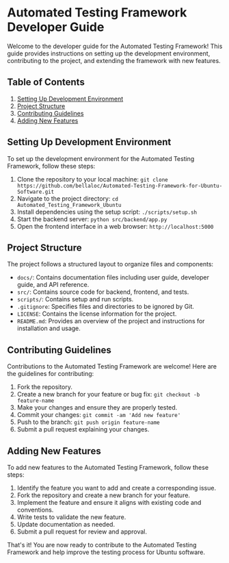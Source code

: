 # Automated Testing Framework Developer Guide

Welcome to the developer guide for the Automated Testing Framework! This guide provides instructions on setting up the development environment, contributing to the project, and extending the framework with new features.

## Table of Contents
1. [Setting Up Development Environment](#setting-up-development-environment)
2. [Project Structure](#project-structure)
3. [Contributing Guidelines](#contributing-guidelines)
4. [Adding New Features](#adding-new-features)

## Setting Up Development Environment
To set up the development environment for the Automated Testing Framework, follow these steps:
1. Clone the repository to your local machine: `git clone https://github.com/bellaloc/Automated-Testing-Framework-for-Ubuntu-Software.git`
2. Navigate to the project directory: `cd Automated_Testing_Framework_Ubuntu`
3. Install dependencies using the setup script: `./scripts/setup.sh`
4. Start the backend server: `python src/backend/app.py`
5. Open the frontend interface in a web browser: `http://localhost:5000`

## Project Structure
The project follows a structured layout to organize files and components:
- `docs/`: Contains documentation files including user guide, developer guide, and API reference.
- `src/`: Contains source code for backend, frontend, and tests.
- `scripts/`: Contains setup and run scripts.
- `.gitignore`: Specifies files and directories to be ignored by Git.
- `LICENSE`: Contains the license information for the project.
- `README.md`: Provides an overview of the project and instructions for installation and usage.

## Contributing Guidelines
Contributions to the Automated Testing Framework are welcome! Here are the guidelines for contributing:
1. Fork the repository.
2. Create a new branch for your feature or bug fix: `git checkout -b feature-name`
3. Make your changes and ensure they are properly tested.
4. Commit your changes: `git commit -am 'Add new feature'`
5. Push to the branch: `git push origin feature-name`
6. Submit a pull request explaining your changes.

## Adding New Features
To add new features to the Automated Testing Framework, follow these steps:
1. Identify the feature you want to add and create a corresponding issue.
2. Fork the repository and create a new branch for your feature.
3. Implement the feature and ensure it aligns with existing code and conventions.
4. Write tests to validate the new feature.
5. Update documentation as needed.
6. Submit a pull request for review and approval.

That's it! You are now ready to contribute to the Automated Testing Framework and help improve the testing process for Ubuntu software.
